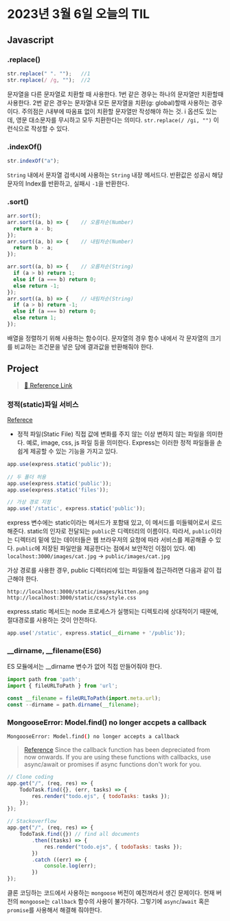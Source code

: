 # 2023년 3월 6일 오늘의 TIL

## Javascript

### .replace()
```js
str.replace(" ". "");	//1
str.replace(/ /g, "");	//2
```
문자열을 다른 문자열로 치환할 때 사용한다.
1번 같은 경우는 하나의 문자열만 치환할때 사용한다.
2번 같은 경우는 문자열내 모든 문자열을 치환(g: global)할때 사용하는 경우이다. 주의점은 /내부에 따옴표 없이 치환할 문자열만 작성해야 하는 것. i 옵션도 있는데, 영문 대소문자를 무시하고 모두 치환한다는 의미다. `str.replace(/ /gi, "")` 이런식으로 작성할 수 있다.

### .indexOf()
```js
str.indexOf("a");
```
`String` 내에서 문자열 검색시에 사용하는 `String` 내장 메서드다.
반환값은 성공시 해당 문자의 Index를 반환하고, 실패시 `-1`을 반환한다.

### .sort()
```js
arr.sort();
arr.sort((a, b) => {	// 오름차순(Number)
  return a - b;
});
arr.sort((a, b) => {	// 내림차순(Number)
  return b - a;
});

arr.sort((a, b) => {	// 오름차순(String)
  if (a > b) return 1;
  else if (a === b) return 0;
  else return -1;
});
arr.sort((a, b) => {	// 내림차순(String)
  if (a > b) return -1;
  else if (a === b) return 0;
  else return 1;
});

```
배열을 정렬하기 위해 사용하는 함수이다.
문자열의 경우 함수 내에서 각 문자열의 크기를 비교하는 조건문을 넣은 담에 결과값을 반환해줘야 한다.


## Project
> [🔗 Reference Link](https://medium.com/@diogo.fg.pinheiro/simple-to-do-list-app-with-node-js-and-mongodb-chapter-2-3780a1c5b039)

### 정적(static)파일 서비스
[Referece](https://m.blog.naver.com/PostView.naver?isHttpsRedirect=true&blogId=pjok1122&logNo=221545195520)
- 정적 파일(Static File)
	직접 값에 변화를 주지 않는 이상 변하지 않는 파일을 의미한다. 예로, image, css, js 파일 등을 의미한다. Express는 이러한 정적 파일들을 손쉽게 제공할 수 있는 기능을 가지고 있다.
    
```js
app.use(express.static('public'));
        
// 두 폴더 허용
app.use(express.static('public'));
app.use(express.static('files'));

// 가상 경로 지정
app.use('/static', express.static('public'));
```
express 변수에는 static이라는 메서드가 포함돼 있고, 이 메서드를 미들웨어로서 로드해준다. static의 인자로 전달되는 `public`은 디렉터리의 이름이다. 따라서, `public`이라는 디렉터리 밑에 있는 데이터들은 웹 브라우저의 요청에 따라 서비스를 제공해줄 수 있다. `public`에 저장된 파일만을 제공한다는 점에서 보안적인 이점이 있다.
예) `localhost:3000/images/cat.jpg` -> `public/images/cat.jpg`

가상 경로를 사용한 경우, public 디렉터리에 있는 파일들에 접근하려면 다음과 같이 접근해야 한다.
```
http://localhost:3000/static/images/kitten.png
http://localhost:3000/static/css/style.css
```
express.static 메서드는 node 프로세스가 실행되는 디렉토리에 상대적이기 때문에, 절대경로를 사용하는 것이 안전하다.
```js
app.use('/static', express.static(__dirname + '/public'));
```

### __dirname, __filename(ES6)
ES 모듈에서는 __dirname 변수가 없어 직접 만들어줘야 한다.
```js
import path from 'path';
import { fileURLToPath } from 'url';

const __filename = fileURLToPath(import.meta.url);
const --dirname = path.dirname(__filename);
```

### MongooseError: Model.find() no longer accpets a callback
```sh
MongooseError: Model.find() no longer accepts a callback
```
> [Reference](https://stackoverflow.com/questions/75586474/mongoose-stopped-accepting-callbacks-for-some-of-its-functions)
Since the callback function has been depreciated from now onwards. If you are using these functions with callbacks, use async/await or promises if async functions don't work for you.

```js
// Clone coding
app.get("/", (req, res) => {
	TodoTask.find({}, (err, tasks) => {
		res.render("todo.ejs", { todoTasks: tasks });
	});
});

// Stackoverflow
app.get("/", (req, res) => {
	TodoTask.find({}) // find all documents
		.then((tasks) => {
			res.render("todo.ejs", { todoTasks: tasks });
		})
		.catch ((err) => {
			console.log(err);
		})
});
```
클론 코딩하는 코드에서 사용하는 `mongoose` 버전이 예전꺼라서 생긴 문제이다. 현재 버전의 `mongoose`는 `callback` 함수의 사용이 불가하다. 그렇기에 `async`/`await` 혹은 `promise`를 사용해서 해결해 줘야한다.
